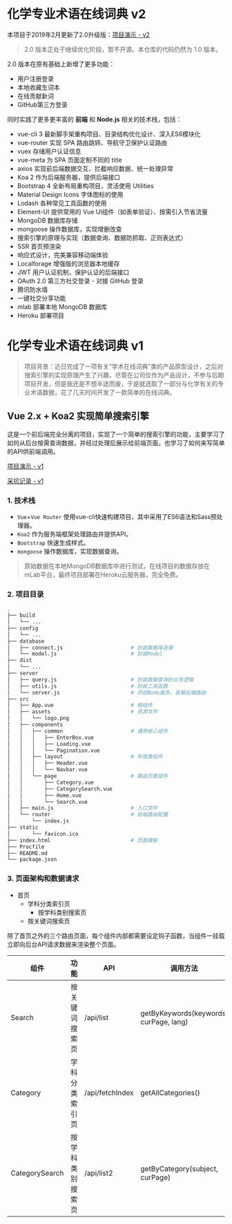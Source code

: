 # 化学专业术语在线词典 v2

本项目于2019年2月更新了2.0升级版：[项目演示 - v2](https://chemical-dict-2.herokuapp.com)

> 2.0 版本正处于继续优化阶段，暂不开源。本仓库的代码仍然为 1.0 版本。

2.0 版本在原有基础上新增了更多功能：

- 用户注册登录
- 本地收藏生词本
- 在线贡献新词
- GitHub第三方登录

同时实践了更多更丰富的 **前端** 和 **Node.js** 相关的技术栈，包括：

- vue-cli 3 最新脚手架重构项目、目录结构优化设计、深入ES6模块化
- vue-router 实现 SPA 路由跳转、导航守卫保护认证路由
- vuex 存储用户认证信息
- vue-meta 为 SPA 页面定制不同的 title
- axios 实现前后端数据交互、拦截响应数据、统一处理异常
- Koa 2 作为后端服务器，提供后端接口
- Bootstrap 4 全新布局重构项目，灵活使用 Utilities
- Material Design Icons 字体图标的使用
- Lodash 各种常见工具函数的使用
- Element-UI 提供常用的 Vue UI组件（如表单验证）、按需引入节省流量
- MongoDB 数据库存储
- mongoose 操作数据库，实现增删改查
- 搜索引擎的原理与实现（数据查询、数据防抓取、正则表达式）
- SSR 首页预渲染
- 响应式设计，完美兼容移动端体验
- Localforage 增强版的浏览器本地缓存
- JWT 用户认证机制，保护认证的后端接口
- OAuth 2.0 第三方社交登录 - 对接 GitHub 登录
- 腾讯防水墙
- 一键社交分享功能
- mlab 部署本地 MongoDB 数据库
- Heroku 部署项目



# 化学专业术语在线词典 v1

> 项目背景：近日完成了一项有关“学术在线词典”类的产品原型设计，之后对搜索引擎的实现原理产生了兴趣，尽管在公司仅作为产品设计，不参与后期项目开发，但是我还是不想半途而废，于是就选取了一部分与化学有关的专业术语数据，花了几天时间开发了一款简单的在线词典。

## Vue 2.x + Koa2 实现简单搜索引擎

这是一个前后端完全分离的项目，实现了一个简单的搜索引擎的功能，主要学习了如何从后台按需查询数据，并经过处理后展示给前端页面，也学习了如何来写简单的API供前端调用。


[项目演示 - v1](https://chemical-dict.herokuapp.com)

[采坑记录 - v1](https://github.com/shzym86/chemical-dict/blob/master/README.md)


### 1. 技术栈

- `Vue`+`Vue Router` 使用vue-cli快速构建项目，其中采用了ES6语法和Sass预处理器。
- `Koa2` 作为服务端框架处理路由并提供API。
- `Bootstrap` 快速生成样式。
- `mongoose` 操作数据库，实现数据查询。

> 原始数据在本地MongoDB数据库中进行测试，在线项目的数据存放在mLab平台，最终项目部署在Heroku云服务器，完全免费。


### 2. 项目目录

```bash
.
├── build
│   └── ...
├── config
│   └── ...
├── database
│   ├── connect.js						# 封装数据库连接
│   └── model.js						# 封装Model
├── dist
│   └── ...
├── server
│   ├── query.js						# 封装数据查询的业务逻辑
│   ├── utils.js						# 封装工具函数
│   └── server.js						# 开启Node服务，装载后端路由
├── src
│   ├── App.vue							# 根组件
│   ├── assets							# 资源文件
│   │   └── logo.png
│   ├── components
│   │   ├── common						# 通用核心组件
│   │   │   ├── EnterBox.vue
│   │   │   ├── Loading.vue
│   │   │   └── Pagination.vue
│   │   ├── layout						# 布局类组件
│   │   │   ├── Header.vue
│   │   │   └── Navbar.vue
│   │   └── page						# 路由页面组件
│   │       ├── Category.vue
│   │       ├── CategorySearch.vue
│   │       ├── Home.vue
│   │       └── Search.vue
│   ├── main.js							# 入口文件
│   └── router							# 前端路由配置
│       └── index.js
├── static
│       └── favicon.ico
├── index.html							# 页面模板
├── Procfile
├── README.md
└── package.json
```


### 3. 页面架构和数据请求

- 首页
	- 学科分类索引页
		- 按学科类别搜索页
	- 按关键词搜索页

除了首页之外的三个路由页面，每个组件内部都需要设定钩子函数，当组件一挂载立即向后台API请求数据来渲染整个页面。

组件 | 功能 | API | 调用方法
---|---|---|---
Search | 按关键词搜索页 | /api/list | getByKeywords(keywords, curPage, lang)
Category | 学科分类索引页 | /api/fetchIndex | getAllCategories()
CategorySearch | 按学科类别搜索页 | /api/list2 | getByCategory(subject, curPage)

